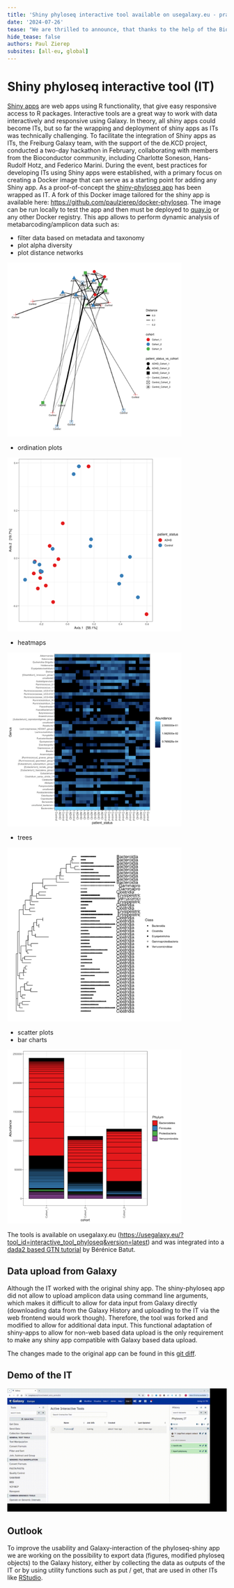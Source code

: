 ```yaml
---
title: 'Shiny phyloseq interactive tool available on usegalaxy.eu - practical outcome of the Bioconductor Hackathon'
date: '2024-07-26'
tease: "We are thrilled to announce, that thanks to the help of the Bioconductor community, we could deploy the Shiny phyloseq App as an interactive tool (IT) on usegalaxy.eu"
hide_tease: false
authors: Paul Zierep 
subsites: [all-eu, global]
---
```


# Shiny phyloseq interactive tool (IT)

[Shiny apps](https://shiny.posit.co/) are web apps using R functionality, that give easy responsive access to R packages. 
Interactive tools are a great way to work with data interactively and responsive using Galaxy. In theory, all shiny apps could become ITs, but so far the 
wrapping and deployment of shiny apps as ITs was technically challenging. To facilitate the integration of Shiny apps as ITs, the Freiburg Galaxy team, with the support of the de.KCD project,
conducted a two-day hackathon in February, collaborating with members from the Bioconductor community, including Charlotte Soneson, Hans-Rudolf Hotz, and Federico Marini.
During the event, best practices for developing ITs using Shiny apps were established, with a primary focus on creating a Docker image that can serve as a starting point for adding any Shiny app.
As a proof-of-concept the [shiny-phyloseq app](https://github.com/joey711/shiny-phyloseq) has been wrapped as IT. 
A fork of this Docker image tailored for the shiny app is available here: https://github.com/paulzierep/docker-phyloseq.
The image can be run locally to test the app and then must be deployed to [quay.io](https://quay.io) or any other Docker registry. 
This app allows to perform dynamic analysis of
metabarcoding/amplicon data such as:

* filter data based on metadata and taxonomy
* plot alpha diversity
* plot distance networks 

<img src="./Network.png" style="max-width: 400px" alt="Network" />

* ordination plots

<img src="./Ordination.png" style="max-width: 400px" alt="Ordination" />

* heatmaps

<img src="./Heatmap.png" style="max-width: 400px" alt="Heatmap" />

* trees

<img src="./Tree.png" style="max-width: 400px" alt="Tree" />

* scatter plots
* bar charts

<img src="./Barplot.png" style="max-width: 400px" alt="Barplot" />

The tools is available on usegalaxy.eu (https://usegalaxy.eu/?tool_id=interactive_tool_phyloseq&version=latest) and was integrated into a [dada2 based GTN tutorial](https://training.galaxyproject.org/training-material/topics/microbiome/tutorials/dada-16S/tutorial.html) by Bérénice Batut.

## Data upload from Galaxy

Although the IT worked with the original shiny app. The shiny-phyloseq app did not allow to upload amplicon data using command line arguments, which makes it difficult to allow for data input from Galaxy directly (downloading data from the Galaxy History and uploading to the IT via the web frontend would work though). Therefore, the tool was forked and modified to allow for additional data input. This functional adaptation of shiny-apps to allow for non-web based data upload is the only requirement to make any shiny app compatible with Galaxy based data upload.  

The changes made to the original app can be found in this [git diff](https://github.com/joey711/shiny-phyloseq/compare/master...paulzierep:shiny-phyloseq:master).

## Demo of the IT

![Demo](alpha-div.gif)

## Outlook

To improve the usability and Galaxy-interaction of the phyloseq-shiny app we are working on the possibility to export data (figures, modified phyloseq objects) to the Galaxy history, either by collecting the data as outputs of the IT or by using utility functions such as put / get, that are used in other ITs like [RStudio](https://usegalaxy.eu/?tool_id=interactive_tool_rstudio&version=latest). 
